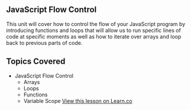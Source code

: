 

## JavaScript Flow Control

This unit will cover how to control the flow of your JavaScript program by introducing functions and loops that will allow us to run specific lines of code at specific moments as well as how to iterate over arrays and loop back to previous parts of code.

## Topics Covered

- JavaScript Flow Control
  - Arrays
  - Loops
  - Functions
  - Variable Scope
<a href='https://learn.co/lessons/fe-js-flow-control-intro' data-visibility='hidden'>View this lesson on Learn.co</a>
